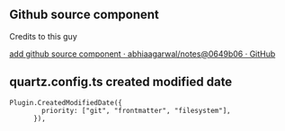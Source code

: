 ## Github source component

Credits to this guy

[add github source component · abhiaagarwal/notes@0649b06 · GitHub](https://github.com/abhiaagarwal/notes/commit/0649b0645f505990908ca060af75cff6af006c3f) 

## quartz.config.ts created modified date
```
Plugin.CreatedModifiedDate({
        priority: ["git", "frontmatter", "filesystem"],
      }),
```

